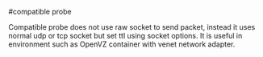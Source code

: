 #compatible probe

Compatible probe does not use raw socket to send packet, instead it uses normal udp or tcp socket but set ttl
using socket options. It is useful in environment such as OpenVZ container with venet network adapter.